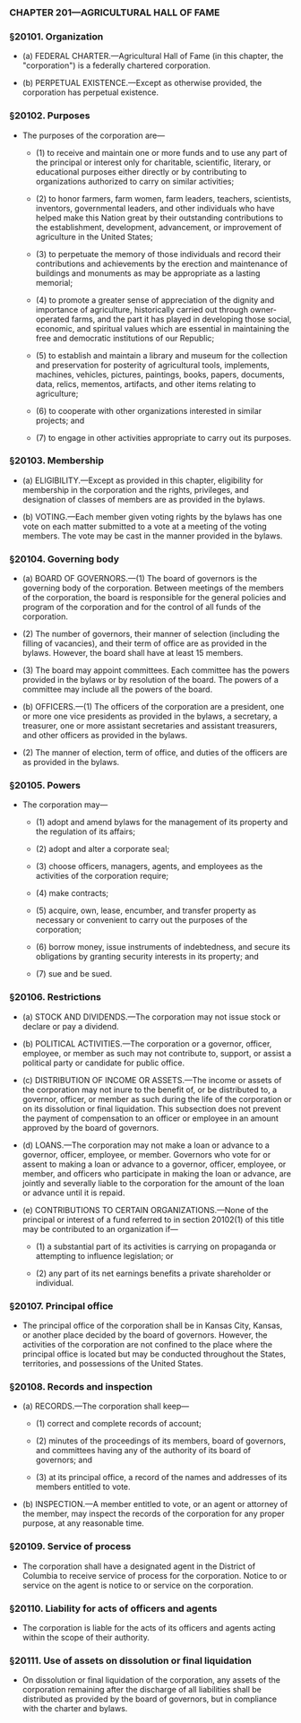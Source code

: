 ### **CHAPTER 201—AGRICULTURAL HALL OF FAME**

### §20101. Organization
* (a) FEDERAL CHARTER.—Agricultural Hall of Fame (in this chapter, the "corporation") is a federally chartered corporation.

* (b) PERPETUAL EXISTENCE.—Except as otherwise provided, the corporation has perpetual existence.

### §20102. Purposes
* The purposes of the corporation are—

  * (1) to receive and maintain one or more funds and to use any part of the principal or interest only for charitable, scientific, literary, or educational purposes either directly or by contributing to organizations authorized to carry on similar activities;

  * (2) to honor farmers, farm women, farm leaders, teachers, scientists, inventors, governmental leaders, and other individuals who have helped make this Nation great by their outstanding contributions to the establishment, development, advancement, or improvement of agriculture in the United States;

  * (3) to perpetuate the memory of those individuals and record their contributions and achievements by the erection and maintenance of buildings and monuments as may be appropriate as a lasting memorial;

  * (4) to promote a greater sense of appreciation of the dignity and importance of agriculture, historically carried out through owner-operated farms, and the part it has played in developing those social, economic, and spiritual values which are essential in maintaining the free and democratic institutions of our Republic;

  * (5) to establish and maintain a library and museum for the collection and preservation for posterity of agricultural tools, implements, machines, vehicles, pictures, paintings, books, papers, documents, data, relics, mementos, artifacts, and other items relating to agriculture;

  * (6) to cooperate with other organizations interested in similar projects; and

  * (7) to engage in other activities appropriate to carry out its purposes.

### §20103. Membership
* (a) ELIGIBILITY.—Except as provided in this chapter, eligibility for membership in the corporation and the rights, privileges, and designation of classes of members are as provided in the bylaws.

* (b) VOTING.—Each member given voting rights by the bylaws has one vote on each matter submitted to a vote at a meeting of the voting members. The vote may be cast in the manner provided in the bylaws.

### §20104. Governing body
* (a) BOARD OF GOVERNORS.—(1) The board of governors is the governing body of the corporation. Between meetings of the members of the corporation, the board is responsible for the general policies and program of the corporation and for the control of all funds of the corporation.

* (2) The number of governors, their manner of selection (including the filling of vacancies), and their term of office are as provided in the bylaws. However, the board shall have at least 15 members.

* (3) The board may appoint committees. Each committee has the powers provided in the bylaws or by resolution of the board. The powers of a committee may include all the powers of the board.

* (b) OFFICERS.—(1) The officers of the corporation are a president, one or more one vice presidents as provided in the bylaws, a secretary, a treasurer, one or more assistant secretaries and assistant treasurers, and other officers as provided in the bylaws.

* (2) The manner of election, term of office, and duties of the officers are as provided in the bylaws.

### §20105. Powers
* The corporation may—

  * (1) adopt and amend bylaws for the management of its property and the regulation of its affairs;

  * (2) adopt and alter a corporate seal;

  * (3) choose officers, managers, agents, and employees as the activities of the corporation require;

  * (4) make contracts;

  * (5) acquire, own, lease, encumber, and transfer property as necessary or convenient to carry out the purposes of the corporation;

  * (6) borrow money, issue instruments of indebtedness, and secure its obligations by granting security interests in its property; and

  * (7) sue and be sued.

### §20106. Restrictions
* (a) STOCK AND DIVIDENDS.—The corporation may not issue stock or declare or pay a dividend.

* (b) POLITICAL ACTIVITIES.—The corporation or a governor, officer, employee, or member as such may not contribute to, support, or assist a political party or candidate for public office.

* (c) DISTRIBUTION OF INCOME OR ASSETS.—The income or assets of the corporation may not inure to the benefit of, or be distributed to, a governor, officer, or member as such during the life of the corporation or on its dissolution or final liquidation. This subsection does not prevent the payment of compensation to an officer or employee in an amount approved by the board of governors.

* (d) LOANS.—The corporation may not make a loan or advance to a governor, officer, employee, or member. Governors who vote for or assent to making a loan or advance to a governor, officer, employee, or member, and officers who participate in making the loan or advance, are jointly and severally liable to the corporation for the amount of the loan or advance until it is repaid.

* (e) CONTRIBUTIONS TO CERTAIN ORGANIZATIONS.—None of the principal or interest of a fund referred to in section 20102(1) of this title may be contributed to an organization if—

  * (1) a substantial part of its activities is carrying on propaganda or attempting to influence legislation; or

  * (2) any part of its net earnings benefits a private shareholder or individual.

### §20107. Principal office
* The principal office of the corporation shall be in Kansas City, Kansas, or another place decided by the board of governors. However, the activities of the corporation are not confined to the place where the principal office is located but may be conducted throughout the States, territories, and possessions of the United States.

### §20108. Records and inspection
* (a) RECORDS.—The corporation shall keep—

  * (1) correct and complete records of account;

  * (2) minutes of the proceedings of its members, board of governors, and committees having any of the authority of its board of governors; and

  * (3) at its principal office, a record of the names and addresses of its members entitled to vote.


* (b) INSPECTION.—A member entitled to vote, or an agent or attorney of the member, may inspect the records of the corporation for any proper purpose, at any reasonable time.

### §20109. Service of process
* The corporation shall have a designated agent in the District of Columbia to receive service of process for the corporation. Notice to or service on the agent is notice to or service on the corporation.

### §20110. Liability for acts of officers and agents
* The corporation is liable for the acts of its officers and agents acting within the scope of their authority.

### §20111. Use of assets on dissolution or final liquidation
* On dissolution or final liquidation of the corporation, any assets of the corporation remaining after the discharge of all liabilities shall be distributed as provided by the board of governors, but in compliance with the charter and bylaws.